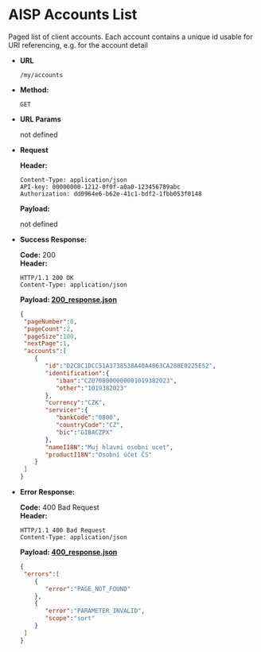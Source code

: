 # AISP Accounts List

Paged list of client accounts. Each account contains a unique id usable for URI referencing, e.g. for the account detail

* **URL**

  `/my/accounts`

* **Method:**
  
  `GET`
  
*  **URL Params**

   not defined

* **Request**

  **Header:**
  ```http
  Content-Type: application/json
  API-key: 00000000-1212-0f0f-a0a0-123456789abc
  Authorization: dd0964e6-b62e-41c1-bdf2-1fbb053f0148
  ```

  **Payload:**
  
  not defined

* **Success Response:**
  
  **Code:** 200 <br />
  **Header:**
  ```http
  HTTP/1.1 200 OK
  Content-Type: application/json
  ```

  **Payload: [200_response.json](200_response.json)**
  ```json
  {
   "pageNumber":0,
   "pageCount":2,
   "pageSize":100,
   "nextPage":1,
   "accounts":[
      {
         "id":"D2C8C1DCC51A3738538A40A4863CA288E0225E52",
         "identification":{
            "iban":"CZ0708000000001019382023",
            "other":"1019382023"
         },
         "currency":"CZK",
         "servicer":{
            "bankCode":"0800",
            "countryCode":"CZ",
            "bic":"GIBACZPX"
         },
         "nameI18N":"Muj hlavni osobni ucet",
         "productI18N":"Osobní účet ČS"
      }
   ]
  }
  ```
 
* **Error Response:**

  **Code:** 400 Bad Request <br />
  **Header:**
  ```http
  HTTP/1.1 400 Bad Request
  Content-Type: application/json
  ```
  
  **Payload: [400_response.json](400_response.json)**
  ```json
  {
   "errors":[
      {
         "error":"PAGE_NOT_FOUND"
      },
      {
         "error":"PARAMETER_INVALID",
         "scope":"sort"
      }
   ]
  }
  ```

